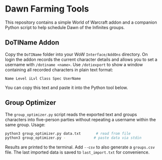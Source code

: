 # Dawn Farming Tools

This repository contains a simple World of Warcraft addon and a companion
Python script to help schedule Dawn of the Infinites groups.

## DoTIName Addon

Copy the `DoTIName` folder into your WoW `Interface/AddOns` directory.
On login the addon records the current character details and allows you to set
a username with `/dotiname <name>`. Use `/dotiexport` to show a window
containing all recorded characters in plain text format:

```
Name Level iLvl Class Spec UserName
```

You can copy this text and paste it into the Python tool below.

## Group Optimizer

The `group_optimizer.py` script reads the exported text and groups characters
into five-person parties without repeating a username within the same group.
Usage:

```bash
python3 group_optimizer.py data.txt       # read from file
python3 group_optimizer.py -             # paste data via stdin
```

Results are printed to the terminal. Add `--csv` to also generate a
`groups.csv` file. The last imported data is saved to `last_import.txt` for
convenience.
